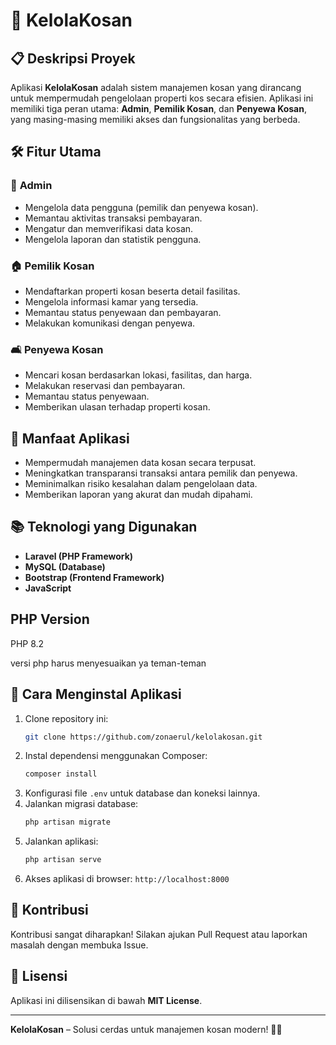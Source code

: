 # 🏢 **KelolaKosan**

## 📋 **Deskripsi Proyek**
Aplikasi **KelolaKosan** adalah sistem manajemen kosan yang dirancang untuk mempermudah pengelolaan properti kos secara efisien. Aplikasi ini memiliki tiga peran utama: **Admin**, **Pemilik Kosan**, dan **Penyewa Kosan**, yang masing-masing memiliki akses dan fungsionalitas yang berbeda.

## 🛠️ **Fitur Utama**

### 👤 **Admin**
- Mengelola data pengguna (pemilik dan penyewa kosan).
- Memantau aktivitas transaksi pembayaran.
- Mengatur dan memverifikasi data kosan.
- Mengelola laporan dan statistik pengguna.

### 🏠 **Pemilik Kosan**
- Mendaftarkan properti kosan beserta detail fasilitas.
- Mengelola informasi kamar yang tersedia.
- Memantau status penyewaan dan pembayaran.
- Melakukan komunikasi dengan penyewa.

### 🛋️ **Penyewa Kosan**
- Mencari kosan berdasarkan lokasi, fasilitas, dan harga.
- Melakukan reservasi dan pembayaran.
- Memantau status penyewaan.
- Memberikan ulasan terhadap properti kosan.


## 🔑 **Manfaat Aplikasi**
- Mempermudah manajemen data kosan secara terpusat.
- Meningkatkan transparansi transaksi antara pemilik dan penyewa.
- Meminimalkan risiko kesalahan dalam pengelolaan data.
- Memberikan laporan yang akurat dan mudah dipahami.

## 📚 **Teknologi yang Digunakan**
- **Laravel (PHP Framework)**
- **MySQL (Database)**
- **Bootstrap (Frontend Framework)**
- **JavaScript**

## **PHP Version**
PHP 8.2

versi php harus menyesuaikan ya teman-teman

## 🚀 **Cara Menginstal Aplikasi**
1. Clone repository ini:
   ```bash
   git clone https://github.com/zonaerul/kelolakosan.git
   ```
2. Instal dependensi menggunakan Composer:
   ```bash
   composer install
   ```
3. Konfigurasi file `.env` untuk database dan koneksi lainnya.
4. Jalankan migrasi database:
   ```bash
   php artisan migrate
   ```
5. Jalankan aplikasi:
   ```bash
   php artisan serve
   ```
6. Akses aplikasi di browser: `http://localhost:8000`

## 🤝 **Kontribusi**
Kontribusi sangat diharapkan! Silakan ajukan Pull Request atau laporkan masalah dengan membuka Issue.

## 📄 **Lisensi**
Aplikasi ini dilisensikan di bawah **MIT License**.

---

**KelolaKosan** – Solusi cerdas untuk manajemen kosan modern! 🏢✨
